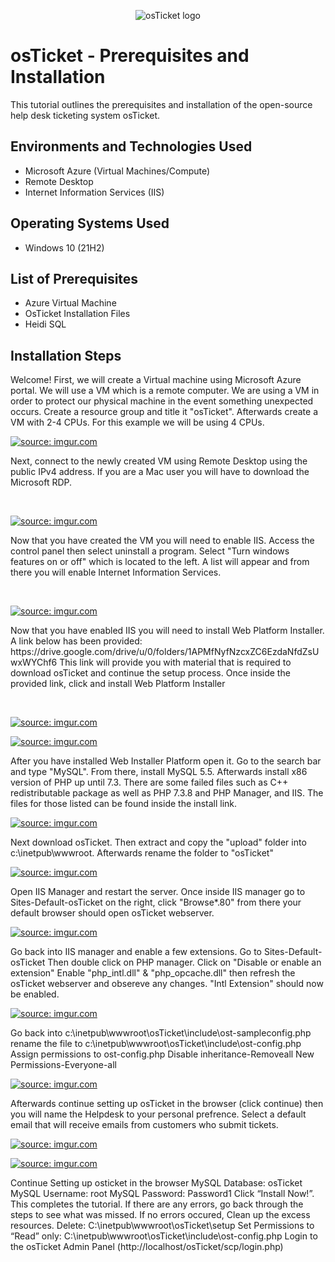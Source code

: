 <p align="center">
<img src="https://i.imgur.com/Clzj7Xs.png" alt="osTicket logo"/>
</p>

<h1>osTicket - Prerequisites and Installation</h1>
This tutorial outlines the prerequisites and installation of the open-source help desk ticketing system osTicket.<br />




<h2>Environments and Technologies Used</h2>

- Microsoft Azure (Virtual Machines/Compute)
- Remote Desktop
- Internet Information Services (IIS)

<h2>Operating Systems Used </h2>

- Windows 10</b> (21H2)

<h2>List of Prerequisites</h2>

- Azure Virtual Machine
- OsTicket Installation Files
- Heidi SQL

<h2>Installation Steps</h2>

Welcome! First, we will create a Virtual machine using Microsoft Azure portal. We will use a VM which is a remote computer. We are using a VM in order to protect our physical machine in the event something unexpected occurs. Create a resource group and title it "osTicket". Afterwards create a VM with 2-4 CPUs. For this example we will be using 4 CPUs.

<p>
<a href="https://imgur.com/KkTwoEQ"><img src="https://i.imgur.com/KkTwoEQ.jpg" title="source: imgur.com" /></a>
</p>
<p>
Next, connect to the newly created VM using Remote Desktop using the public IPv4 address. If you are a Mac user you will have to download the Microsoft RDP.
</p>
<br />

<p>
<a href="https://imgur.com/Mq939fY"><img src="https://i.imgur.com/Mq939fY.jpg" title="source: imgur.com" /></a>
</p>
<p>
Now that you have created the VM you will need to enable IIS. Access the control panel then select uninstall a program. Select "Turn windows features on or off" which is located to the left. A list will appear and from there you will enable Internet Information Services.
</p>
<br />

<p>
<a href="https://imgur.com/9HTz9T3"><img src="https://i.imgur.com/9HTz9T3.jpg" title="source: imgur.com" /></a>
</p>
<p>
Now that you have enabled IIS you will need to install Web Platform Installer. A link below has been provided: https://drive.google.com/drive/u/0/folders/1APMfNyfNzcxZC6EzdaNfdZsUwxWYChf6 This link will provide you with material that is required to download osTicket and continue the setup process. Once inside the provided link, click and install Web Platform Installer
</p>
<br />

<p>
<a href="https://imgur.com/PDq8gzi"><img src="https://i.imgur.com/PDq8gzi.jpg" title="source: imgur.com" /></a>
</p>
<p>
<a href="https://imgur.com/8jky0rf"><img src="https://i.imgur.com/8jky0rf.jpg" title="source: imgur.com" /></a>
</p>
After you have installed Web Installer Platform open it. Go to the search bar and type "MySQL". From there, install MySQL 5.5. Afterwards install x86 version of PHP up until 7.3. There are some failed files such as C++ redistributable package as well as PHP 7.3.8 and PHP Manager, and IIS. The files for those listed can be found inside the install link.
<br />

<p>
<a href="https://imgur.com/bo0ga6O"><img src="https://i.imgur.com/bo0ga6O.png" title="source: imgur.com" /></a>
</p>
Next download osTicket. Then extract and copy the "upload" folder into c:\inetpub\wwwroot. Afterwards rename the folder to "osTicket"
<br />

<p>
<a href="https://imgur.com/1CZSW4x"><img src="https://i.imgur.com/1CZSW4x.jpg" title="source: imgur.com" /></a>
</p>
Open IIS Manager and restart the server. Once inside IIS manager go to Sites-Default-osTicket on the right, click "Browse*.80" from there your default browser should open osTicket webserver.
<br />

<p>
<a href="https://imgur.com/AgU0mWb"><img src="https://i.imgur.com/AgU0mWb.jpg" title="source: imgur.com" /></a>
</p>
Go back into IIS manager and enable a few extensions. Go to Sites-Default-osTicket Then double click on PHP manager. Click on "Disable or enable an extension" Enable "php_intl.dll" & "php_opcache.dll" then refresh the osTicket webserver and obsereve any changes. "Intl Extension" should now be enabled.
<br />

<p>
<a href="https://imgur.com/reRRVTB"><img src="https://i.imgur.com/reRRVTB.png" title="source: imgur.com" /></a>
</p>
Go back into c:\inetpub\wwwroot\osTicket\include\ost-sampleconfig.php rename the file to c:\inetpub\wwwroot\osTicket\include\ost-config.php Assign permissions to ost-config.php Disable inheritance-Removeall New Permissions-Everyone-all
<br />

<p>
<a href="https://imgur.com/Jy3QuLM"><img src="https://i.imgur.com/Jy3QuLM.png" title="source: imgur.com" /></a>
</p>
Afterwards continue setting up osTicket in the browser (click continue) then you will name the Helpdesk to your personal prefrence. Select a default email that will receive emails from customers who submit tickets.
<br />

<p>
<a href="https://imgur.com/MAh3FMh"><img src="https://i.imgur.com/MAh3FMh.jpg" title="source: imgur.com" /></a>
</p>
<p>
<a href="https://imgur.com/IzWLIx8"><img src="https://i.imgur.com/IzWLIx8.jpg" title="source: imgur.com" /></a>
</p>
Continue Setting up osticket in the browser MySQL Database: osTicket MySQL Username: root MySQL Password: Password1 Click “Install Now!”. This completes the tutorial.  If there are any errors, go back through the steps to see what was missed. If no errors occured, Clean up the excess resources. Delete: C:\inetpub\wwwroot\osTicket\setup Set Permissions to “Read” only: C:\inetpub\wwwroot\osTicket\include\ost-config.php Login to the osTicket Admin Panel (http://localhost/osTicket/scp/login.php)
<br />
